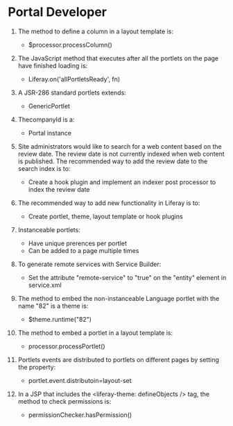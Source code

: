# Portal Developer

1. The method to define a column in a layout template is:

   + $processor.processColumn()

2. The JavaScript method that executes after all the portlets on the page have finished loading is:

   + Liferay.on('allPortletsReady', fn)

3. A JSR-286 standard portlets extends:

   + GenericPortlet

4. ThecompanyId is a:

   + Portal instance

5. Site administrators would like to search for a web content based on the review date. The review date is not currently indexed when web content is published. The recommended way to add the review date to the search index is to:

   + Create a hook plugin and implement an indexer post processor to index the review date

6. The recommended way to add new functionality in Liferay is to:

   + Create portlet, theme, layout template or hook plugins

7. Instanceable portlets:

   + Have unique prerences per portlet
   + Can be added to a page multiple times

8. To generate remote services with Service Builder:

   + Set the attribute "remote-service" to "true" on the "entity" element in service.xml

9. The method to embed the non-instanceable Language portlet with the name "82" is a theme is:

   + $theme.runtime("82")

10. The method to embed a portlet in a layout template is:

    + processor.processPortlet()

11. Portlets events are distributed to portlets on different pages by setting the property:

    + portlet.event.distributoin=layout-set

12. In a JSP that includes the <liferay-theme: defineObjects /> tag, the method to check permissions is:

    + permissionChecker.hasPermission()